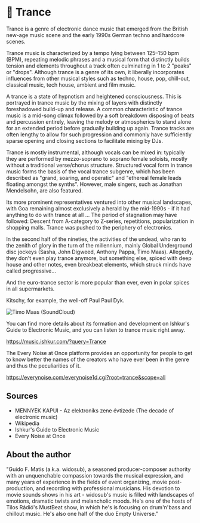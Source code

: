 # 🎼 Trance

Trance is a genre of electronic dance music that emerged from the British new-age music scene and the early 1990s German techno and hardcore scenes.

Trance music is characterized by a tempo lying between 125–150 bpm (BPM), repeating melodic phrases and a musical form that distinctly builds tension and elements throughout a track often culminating in 1 to 2 "peaks" or "drops". Although trance is a genre of its own, it liberally incorporates influences from other musical styles such as techno, house, pop, chill-out, classical music, tech house, ambient and film music.

A trance is a state of hypnotism and heightened consciousness. This is portrayed in trance music by the mixing of layers with distinctly foreshadowed build-up and release. A common characteristic of trance music is a mid-song climax followed by a soft breakdown disposing of beats and percussion entirely, leaving the melody or atmospherics to stand alone for an extended period before gradually building up again. Trance tracks are often lengthy to allow for such progression and commonly have sufficiently sparse opening and closing sections to facilitate mixing by DJs.

Trance is mostly instrumental, although vocals can be mixed in: typically they are performed by mezzo-soprano to soprano female soloists, mostly without a traditional verse/chorus structure. Structured vocal form in trance music forms the basis of the vocal trance subgenre, which has been described as "grand, soaring, and operatic" and "ethereal female leads floating amongst the synths". However, male singers, such as Jonathan Mendelsohn, are also featured.

Its more prominent representatives ventured into other musical landscapes, with Goa remaining almost exclusively a herald by the mid-1990s - if it had anything to do with trance at all ... The period of stagnation may have followed: Descent from A-category to Z-series, repetitions, popularization in shopping malls. Trance was pushed to the periphery of electronics.

In the second half of the nineties, the activities of the undead, who ran to the zenith of glory in the turn of the millennium, mainly Global Underground disc jockeys (Sasha, John Digweed,
Anthony Pappa, Timo Maas). Allegedly, they don't even play trance anymore, but something else, spiced with deep house and other notes, even breakbeat elements, which struck minds have called progressive...

And the euro-trance sector is more popular than ever, even in polar
spices in all supermarkets.

Kitschy, for example, the well-off Paul Paul Dyk.

![Timo Maas (SoundCloud)](_static/images/trance.jpg)

You can find more details about its formation and development on Ishkur's Guide to Electronic Music, and you can listen to trance
music right away.

https://music.ishkur.com/?query=Trance

The Every Noise at Once platform provides an opportunity for people to get to know better the names of the creators who have ever been in the genre and thus the peculiarities of it.

<https://everynoise.com/everynoise1d.cgi?root=trance&scope=all>

## Sources

- MENNYEK KAPUI - Az elektroniks zene évtizede (The decade of electronic music)
- Wikipedia
- Ishkur's Guide to Electronic Music
- Every Noise at Once

## About the author

"Guido F. Matis (a.k.a. widosub), a seasoned producer-composer authority with an unquenchable compassion towards the musical expression, and many years of experience in the fields of event organizing, movie post-production, and recording with professional musicians. His devotion to movie sounds shows in his art - widosub's music is filled with landscapes of emotions, dramatic twists and melancholic moods. He's one of the hosts of Tilos Rádió's MustBeat show, in which he's is focusing on drum'n'bass and chillout music. He's also one half of the duo Empty Universe."
